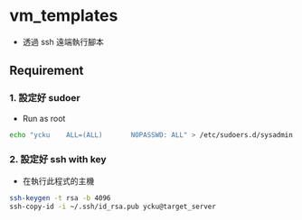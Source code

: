 # vm_templates
- 透過 ssh 遠端執行腳本

## Requirement
### 1. 設定好 sudoer
- Run as root
```bash
echo "ycku    ALL=(ALL)       NOPASSWD: ALL" > /etc/sudoers.d/sysadmin
```
### 2. 設定好 ssh with key
- 在執行此程式的主機
```bash
ssh-keygen -t rsa -b 4096
ssh-copy-id -i ~/.ssh/id_rsa.pub ycku@target_server
```
